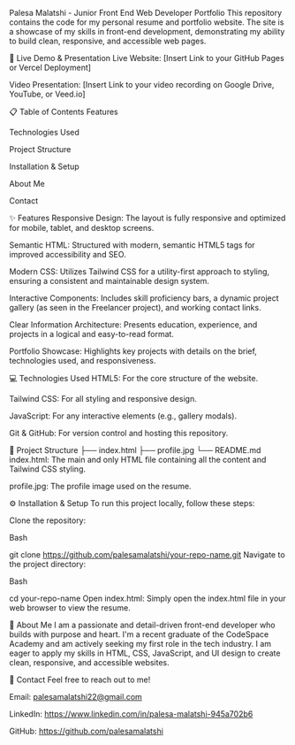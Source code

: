 Palesa Malatshi - Junior Front End Web Developer Portfolio
This repository contains the code for my personal resume and portfolio website. The site is a showcase of my skills in front-end development, demonstrating my ability to build clean, responsive, and accessible web pages.

🚀 Live Demo & Presentation
Live Website: [Insert Link to your GitHub Pages or Vercel Deployment]

Video Presentation: [Insert Link to your video recording on Google Drive, YouTube, or Veed.io]

📋 Table of Contents
Features

Technologies Used

Project Structure

Installation & Setup

About Me

Contact

✨ Features
Responsive Design: The layout is fully responsive and optimized for mobile, tablet, and desktop screens.

Semantic HTML: Structured with modern, semantic HTML5 tags for improved accessibility and SEO.

Modern CSS: Utilizes Tailwind CSS for a utility-first approach to styling, ensuring a consistent and maintainable design system.

Interactive Components: Includes skill proficiency bars, a dynamic project gallery (as seen in the Freelancer project), and working contact links.

Clear Information Architecture: Presents education, experience, and projects in a logical and easy-to-read format.

Portfolio Showcase: Highlights key projects with details on the brief, technologies used, and responsiveness.

💻 Technologies Used
HTML5: For the core structure of the website.

Tailwind CSS: For all styling and responsive design.

JavaScript: For any interactive elements (e.g., gallery modals).

Git & GitHub: For version control and hosting this repository.

📂 Project Structure
├── index.html
├── profile.jpg
└── README.md
index.html: The main and only HTML file containing all the content and Tailwind CSS styling.

profile.jpg: The profile image used on the resume.

⚙ Installation & Setup
To run this project locally, follow these steps:

Clone the repository:

Bash

git clone https://github.com/palesamalatshi/your-repo-name.git
Navigate to the project directory:

Bash

cd your-repo-name
Open index.html:
Simply open the index.html file in your web browser to view the resume.

👋 About Me
I am a passionate and detail-driven front-end developer who builds with purpose and heart. I'm a recent graduate of the CodeSpace Academy and am actively seeking my first role in the tech industry. I am eager to apply my skills in HTML, CSS, JavaScript, and UI design to create clean, responsive, and accessible websites.

📧 Contact
Feel free to reach out to me!

Email: palesamalatshi22@gmail.com

LinkedIn: https://www.linkedin.com/in/palesa-malatshi-945a702b6

GitHub: https://github.com/palesamalatshi


